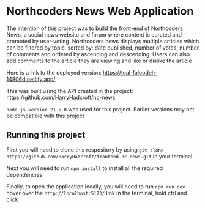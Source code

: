 # Northcoders News Web Application
The intention of this project was to build the front-end of Northcoders News, a social news website and forum where content is curated and promoted by user-voting. Northcoders news displays multiple articles which can be filtered by topic, sorted by: date published, number of votes, number of comments and ordered by ascending and descending. Users can also add comments to the article they are viewing and like or dislike the article

Here is a link to the deployed version: https://teal-faloodeh-14806d.netlify.app/

This was built using the API created in the project: https://github.com/HarryHadcroft/nc-news

`node.js version 21.5.0` was used for this project. Earlier versions may not be compatible with this project

## Running this project
First you will need to clone this respository by using `git clone https://github.com/HarryHadcroft/frontend-nc-news.git` in your terminal

Next you will need to run `npm install` to install all the required dependencies

Finally, to open the application locally, you will need to run `npm run dev` hover over the `http://localhost:5173/` link in the terminal, hold ctrl and click